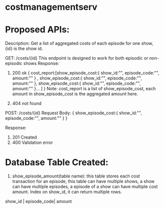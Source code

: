 # costmanagementserv

# Proposed APIs:

Description: Get a list of aggregated costs of each episode for one show, {id} is the show id. 

GET: /costs/{id} This endpoint is designed to work for both episodic or non-episodic shows
Response:
1) 200 ok
{
    cost_report:[show_episode_cost:{
        show_id:"",
        episode_code:"",
        amount:""
    } ,
    show_episode_cost:{
        show_id:"",
        episode_code:"",
        amount:""
    },
    show_episode_cost:{
        show_id:"",
        episode_code:"",
        amount:""
    }... ]
}
Note: cost_report is a list of show_episode_cost, each amount in show_episode_cost is the aggregated amount here.

2) 404 not found

POST: /costs/{id}
Request Body:
{
    show_episode_cost:{
        show_id:"",
        episode_code:"",
        amount:""
    }
}

Response:
1) 201 Created
2) 400 Validation error


# Database Table Created:

1) show_episode_amount(table name): this table stores each cost transaction for an episode, this table can have multiple shows, a show can have multiple episodes, a episode of a show can have multiple cost amount. Index on show_id, it can return multiple rows.

show_id | episode_code| amount
